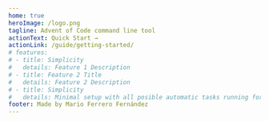 ```yaml
---
home: true
heroImage: /logo.png
tagline: Advent of Code command line tool
actionText: Quick Start →
actionLink: /guide/getting-started/
# features:
# - title: Simplicity
#   details: Feature 1 Description
# - title: Feature 2 Title
#   details: Feature 2 Description
# - title: Simplicity
#   details: Minimal setup with all posible automatic tasks running for you
footer: Made by Mario Ferrero Fernández
---
```

